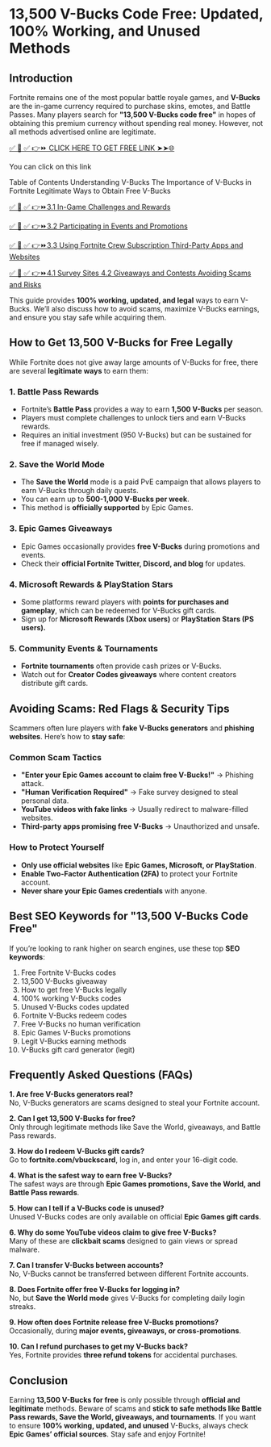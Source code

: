 # 13,500 V-Bucks Code Free: Updated, 100% Working, and Unused Methods

## Introduction
Fortnite remains one of the most popular battle royale games, and **V-Bucks** are the in-game currency required to purchase skins, emotes, and Battle Passes. Many players search for **"13,500 V-Bucks code free"** in hopes of obtaining this premium currency without spending real money. However, not all methods advertised online are legitimate.

[✅ 📌 ✅ 👉⏩ CLICK HERE TO GET FREE LINK ➤➤🌐](https://dmfarid.com/best-google-play/)

You can click on this link

Table of Contents Understanding V-Bucks The Importance of V-Bucks in Fortnite Legitimate Ways to Obtain Free V-Bucks

[✅ 📌 ✅ 👉⏩3.1 In-Game Challenges and Rewards ](https://dmfarid.com/best-google-play/)

[✅ 📌 ✅ 👉⏩3.2 Participating in Events and Promotions](https://dmfarid.com/best-google-play/)


[✅ 📌 ✅ 👉⏩3.3 Using Fortnite Crew Subscription Third-Party Apps and Websites](https://dmfarid.com/best-google-play/)


[✅ 📌 ✅ 👉⏩4.1 Survey Sites 4.2 Giveaways and Contests Avoiding Scams and Risks](https://dmfarid.com/best-google-play/)

This guide provides **100% working, updated, and legal** ways to earn V-Bucks. We’ll also discuss how to avoid scams, maximize V-Bucks earnings, and ensure you stay safe while acquiring them.

## How to Get 13,500 V-Bucks for Free Legally
While Fortnite does not give away large amounts of V-Bucks for free, there are several **legitimate ways** to earn them:

### 1. Battle Pass Rewards
- Fortnite’s **Battle Pass** provides a way to earn **1,500 V-Bucks** per season.
- Players must complete challenges to unlock tiers and earn V-Bucks rewards.
- Requires an initial investment (950 V-Bucks) but can be sustained for free if managed wisely.

### 2. Save the World Mode
- The **Save the World** mode is a paid PvE campaign that allows players to earn V-Bucks through daily quests.
- You can earn up to **500-1,000 V-Bucks per week**.
- This method is **officially supported** by Epic Games.

### 3. Epic Games Giveaways
- Epic Games occasionally provides **free V-Bucks** during promotions and events.
- Check their **official Fortnite Twitter, Discord, and blog** for updates.

### 4. Microsoft Rewards & PlayStation Stars
- Some platforms reward players with **points for purchases and gameplay**, which can be redeemed for V-Bucks gift cards.
- Sign up for **Microsoft Rewards (Xbox users)** or **PlayStation Stars (PS users).**

### 5. Community Events & Tournaments
- **Fortnite tournaments** often provide cash prizes or V-Bucks.
- Watch out for **Creator Codes giveaways** where content creators distribute gift cards.

## Avoiding Scams: Red Flags & Security Tips
Scammers often lure players with **fake V-Bucks generators** and **phishing websites**. Here’s how to **stay safe**:

### Common Scam Tactics
- **"Enter your Epic Games account to claim free V-Bucks!"** → Phishing attack.
- **"Human Verification Required"** → Fake survey designed to steal personal data.
- **YouTube videos with fake links** → Usually redirect to malware-filled websites.
- **Third-party apps promising free V-Bucks** → Unauthorized and unsafe.

### How to Protect Yourself
- **Only use official websites** like **Epic Games, Microsoft, or PlayStation**.
- **Enable Two-Factor Authentication (2FA)** to protect your Fortnite account.
- **Never share your Epic Games credentials** with anyone.

## Best SEO Keywords for "13,500 V-Bucks Code Free"
If you’re looking to rank higher on search engines, use these top **SEO keywords**:

1. Free Fortnite V-Bucks codes
2. 13,500 V-Bucks giveaway
3. How to get free V-Bucks legally
4. 100% working V-Bucks codes
5. Unused V-Bucks codes updated
6. Fortnite V-Bucks redeem codes
7. Free V-Bucks no human verification
8. Epic Games V-Bucks promotions
9. Legit V-Bucks earning methods
10. V-Bucks gift card generator (legit)



## Frequently Asked Questions (FAQs)

**1. Are free V-Bucks generators real?**  
No, V-Bucks generators are scams designed to steal your Fortnite account.

**2. Can I get 13,500 V-Bucks for free?**  
Only through legitimate methods like Save the World, giveaways, and Battle Pass rewards.

**3. How do I redeem V-Bucks gift cards?**  
Go to **fortnite.com/vbuckscard**, log in, and enter your 16-digit code.

**4. What is the safest way to earn free V-Bucks?**  
The safest ways are through **Epic Games promotions, Save the World, and Battle Pass rewards**.

**5. How can I tell if a V-Bucks code is unused?**  
Unused V-Bucks codes are only available on official **Epic Games gift cards**.

**6. Why do some YouTube videos claim to give free V-Bucks?**  
Many of these are **clickbait scams** designed to gain views or spread malware.

**7. Can I transfer V-Bucks between accounts?**  
No, V-Bucks cannot be transferred between different Fortnite accounts.

**8. Does Fortnite offer free V-Bucks for logging in?**  
No, but **Save the World mode** gives V-Bucks for completing daily login streaks.

**9. How often does Fortnite release free V-Bucks promotions?**  
Occasionally, during **major events, giveaways, or cross-promotions**.

**10. Can I refund purchases to get my V-Bucks back?**  
Yes, Fortnite provides **three refund tokens** for accidental purchases.

## Conclusion
Earning **13,500 V-Bucks for free** is only possible through **official and legitimate** methods. Beware of scams and **stick to safe methods like Battle Pass rewards, Save the World, giveaways, and tournaments**. If you want to ensure **100% working, updated, and unused** V-Bucks, always check **Epic Games’ official sources**. Stay safe and enjoy Fortnite!

